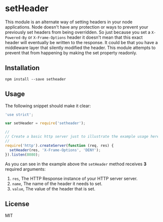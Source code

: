 # setHeader

This module is an alternate way of setting headers in your node applications.
Node doesn't have any protection or ways to prevent your previously set headers
from being overridden. So just because you set a `X-Powered-By` or
`X-Frame-Options` header it doesn't mean that this exact header will eventually
be written to the response. It could be that you have a middleware layer that
silently modified the header. This module attempts to prevent that from
happening by making the set property readonly.

## Installation

```
npm install --save setheader
```

## Usage

The following snippet should make it clear:

```js
'use strict';

var setHeader = require('setheader');

//
// Create a basic http server just to illustrate the example usage here..
//
require('http').createServer(function (req, res) {
  setHeader(res, 'X-Frame-Options', 'DENY');
}).listen(8080);
```

As you can see in the example above the `setHeader` method receives **3**
required arguments:

1. `res`, The HTTP Response instance of your HTTP server server.
2. `name`, The name of the header it needs to set.
3. `value`, The value of the header that is set.

## License

MIT
